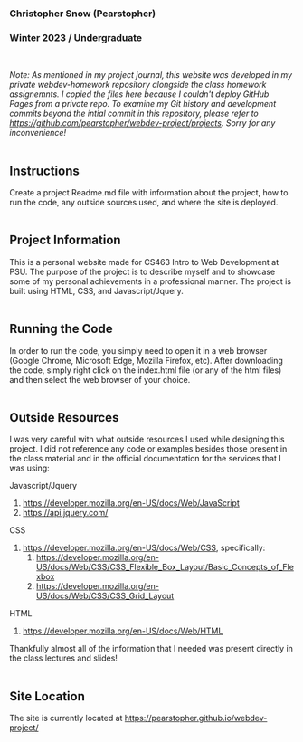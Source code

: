### Christopher Snow (Pearstopher)

### Winter 2023 / Undergraduate

<br>

<i>Note: As mentioned in my project journal, this website was developed in my private webdev-homework repository
alongside the class homework assignemnts. I copied the files here because I couldn't deploy GitHub
Pages from a private repo. To examine my Git history and development commits beyond the intial commit in this
repository, please refer to https://github.com/pearstopher/webdev-project/projects. Sorry for any inconvenience!</i>
<br><br>


<h2>Instructions</h2>
Create a project Readme.md file with information about the project, how to run
the code, any outside sources used, and where the site is deployed.
<br><br>


<h2>Project Information</h2>

This is a personal website made for CS463 Intro to Web Development at PSU. The purpose of the project is to
describe myself and to showcase some of my personal achievements in a professional manner. The project is built
using HTML, CSS, and Javascript/Jquery.
<br><br>


<h2>Running the Code</h2>

In order to run the code, you simply need to open it in a web browser (Google Chrome, Microsoft Edge, Mozilla Firefox,
etc). After downloading the code, simply right click on the index.html file (or any of the html files) and then select
the web browser of your choice.
<br><br>


<h2>Outside Resources</h2>

I was very careful with what outside resources I used while designing this project. I did not reference any code or examples
besides those present in the class material and in the official documentation for the services that I was using:

Javascript/Jquery

1. https://developer.mozilla.org/en-US/docs/Web/JavaScript
2. https://api.jquery.com/

CSS

1. https://developer.mozilla.org/en-US/docs/Web/CSS, specifically:
    1. https://developer.mozilla.org/en-US/docs/Web/CSS/CSS_Flexible_Box_Layout/Basic_Concepts_of_Flexbox
    2. https://developer.mozilla.org/en-US/docs/Web/CSS/CSS_Grid_Layout

HTML

1. https://developer.mozilla.org/en-US/docs/Web/HTML

Thankfully almost all of the information that I needed was present directly in the class lectures and slides!
<br><br>


<h2>Site Location</h2>

The site is currently located at https://pearstopher.github.io/webdev-project/
